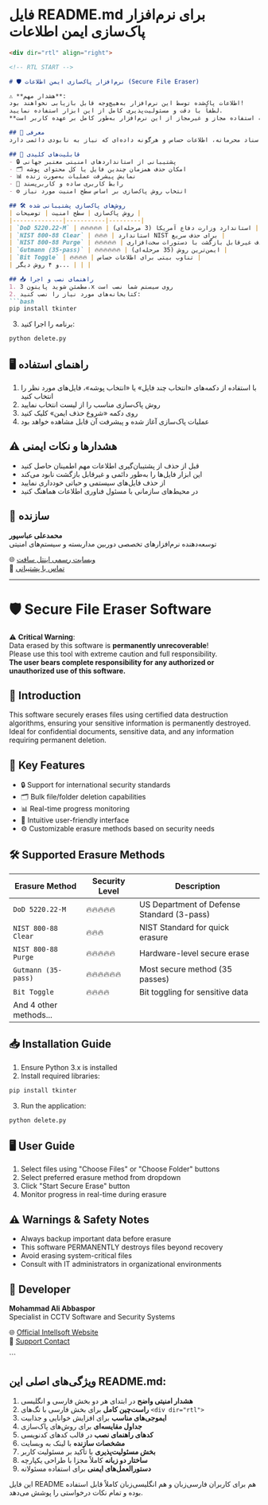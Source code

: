 # فایل README.md برای نرم‌افزار پاک‌سازی ایمن اطلاعات

```markdown
<div dir="rtl" align="right">

<!-- RTL START -->

# 🛡️ نرم‌افزار پاک‌سازی ایمن اطلاعات (Secure File Eraser)

⚠️ **هشدار مهم**:  
اطلاعات پاک‌شده توسط این نرم‌افزار به‌هیچ‌وجه قابل بازیابی نخواهند بود!  
لطفاً با دقت و مسئولیت‌پذیری کامل از این ابزار استفاده نمایید.  
**مسئولیت هرگونه استفاده مجاز و غیرمجاز از این نرم‌افزار به‌طور کامل بر عهده کاربر است.**

## 📝 معرفی
این نرم‌افزار با استفاده از الگوریتم‌های استاندارد امنیتی، فایل‌ها و اطلاعات شما را به‌صورت کاملاً ایمن و غیرقابل بازیابی پاک‌سازی می‌کند. مناسب برای حذف اسناد محرمانه، اطلاعات حساس و هرگونه داده‌ای که نیاز به نابودی دائمی دارد.

## 🧩 قابلیت‌های کلیدی
- 🔒 پشتیبانی از استانداردهای امنیتی معتبر جهانی
- 🗂️ امکان حذف همزمان چندین فایل یا کل محتوای پوشه
- 📊 نمایش پیشرفت عملیات به‌صورت زنده
- 🚀 رابط کاربری ساده و کاربرپسند
- ⚙️ انتخاب روش پاک‌سازی بر اساس سطح امنیت مورد نیاز

## 🛠️ روش‌های پاک‌سازی پشتیبانی شده
| روش پاک‌سازی | سطح امنیت | توضیحات |
|--------------|-----------|---------|
| `DoD 5220.22-M` | 🔥🔥🔥🔥🔥 | استاندارد وزارت دفاع آمریکا (3 مرحله‌ای) |
| `NIST 800-88 Clear` | 🔥🔥🔥 | استاندارد NIST برای حذف سریع |
| `NIST 800-88 Purge` | 🔥🔥🔥🔥🔥 | حذف غیرقابل بازگشت با دستورات سخت‌افزاری |
| `Gutmann (35-pass)` | 🔥🔥🔥🔥🔥🔥 | ایمن‌ترین روش (35 مرحله‌ای) |
| `Bit Toggle` | 🔥🔥🔥🔥 | تناوب بیتی برای اطلاعات حساس |
| و ۴ روش دیگر... | | |

## 📥 راهنمای نصب و اجرا
1. مطمئن شوید پایتون 3.x روی سیستم شما نصب است
2. کتابخانه‌های مورد نیاز را نصب کنید:
```bash
pip install tkinter
```
3. برنامه را اجرا کنید:
```bash
python delete.py
```

## 🖥️ راهنمای استفاده
1. با استفاده از دکمه‌های «انتخاب چند فایل» یا «انتخاب پوشه»، فایل‌های مورد نظر را انتخاب کنید
2. روش پاک‌سازی مناسب را از لیست انتخاب نمایید
3. روی دکمه «شروع حذف ایمن» کلیک کنید
4. عملیات پاک‌سازی آغاز شده و پیشرفت آن قابل مشاهده خواهد بود

## ⚠️ هشدارها و نکات ایمنی
- قبل از حذف از پشتیبان‌گیری اطلاعات مهم اطمینان حاصل کنید
- این ابزار فایل‌ها را به‌طور دائمی و غیرقابل بازگشت نابود می‌کند
- از حذف فایل‌های سیستمی و حیاتی خودداری نمایید
- در محیط‌های سازمانی با مسئول فناوری اطلاعات هماهنگ کنید

## 👤 سازنده
**محمدعلی عباسپور**  
توسعه‌دهنده نرم‌افزارهای تخصصی دوربین مداربسته و سیستم‌های امنیتی

🌐 [وبسایت رسمی اینتل سافت](https://intellsoft.ir)  
📧 [تماس با پشتیبانی](mailto:support@intellsoft.ir)

</div>

---

<div dir="ltr" align="left">

<!-- ENGLISH START -->

# 🛡️ Secure File Eraser Software

⚠️ **Critical Warning**:  
Data erased by this software is **permanently unrecoverable**!  
Please use this tool with extreme caution and full responsibility.  
**The user bears complete responsibility for any authorized or unauthorized use of this software.**

## 📝 Introduction
This software securely erases files using certified data destruction algorithms, ensuring your sensitive information is permanently destroyed. Ideal for confidential documents, sensitive data, and any information requiring permanent deletion.

## 🧩 Key Features
- 🔒 Support for international security standards
- 🗂️ Bulk file/folder deletion capabilities
- 📊 Real-time progress monitoring
- 🚀 Intuitive user-friendly interface
- ⚙️ Customizable erasure methods based on security needs

## 🛠️ Supported Erasure Methods
| Erasure Method | Security Level | Description |
|----------------|----------------|-------------|
| `DoD 5220.22-M` | 🔥🔥🔥🔥🔥 | US Department of Defense Standard (3-pass) |
| `NIST 800-88 Clear` | 🔥🔥🔥 | NIST Standard for quick erasure |
| `NIST 800-88 Purge` | 🔥🔥🔥🔥🔥 | Hardware-level secure erase |
| `Gutmann (35-pass)` | 🔥🔥🔥🔥🔥🔥 | Most secure method (35 passes) |
| `Bit Toggle` | 🔥🔥🔥🔥 | Bit toggling for sensitive data |
| And 4 other methods... | | |

## 📥 Installation Guide
1. Ensure Python 3.x is installed
2. Install required libraries:
```bash
pip install tkinter
```
3. Run the application:
```bash
python delete.py
```

## 🖥️ User Guide
1. Select files using "Choose Files" or "Choose Folder" buttons
2. Select preferred erasure method from dropdown
3. Click "Start Secure Erase" button
4. Monitor progress in real-time during erasure

## ⚠️ Warnings & Safety Notes
- Always backup important data before erasure
- This software PERMANENTLY destroys files beyond recovery
- Avoid erasing system-critical files
- Consult with IT administrators in organizational environments

## 👤 Developer
**Mohammad Ali Abbaspor**  
Specialist in CCTV Software and Security Systems

🌐 [Official Intellsoft Website](https://intellsoft.ir)  
📧 [Support Contact](mailto:support@intellsoft.ir)

</div>
```

## ویژگی‌های اصلی این README.md:
1. **هشدار امنیتی واضح** در ابتدای هر دو بخش فارسی و انگلیسی
2. **راست‌چین کامل** برای بخش فارسی با تگ‌های `<div dir="rtl">`
3. **ایموجی‌های مناسب** برای افزایش خوانایی و جذابیت
4. **جداول مقایسه‌ای** برای روش‌های پاک‌سازی
5. **کدهای راهنمای نصب** در قالب کدهای کدنویسی
6. **مشخصات سازنده** با لینک به وبسایت
7. **بخش مسئولیت‌پذیری** با تأکید بر مسئولیت کاربر
8. **ساختار دو زبانه** کاملاً مجزا با طراحی یکپارچه
9. **دستورالعمل‌های ایمنی** برای استفاده مسئولانه

این فایل README هم برای کاربران فارسی‌زبان و هم انگلیسی‌زبان کاملاً قابل استفاده بوده و تمام نکات درخواستی را پوشش می‌دهد.